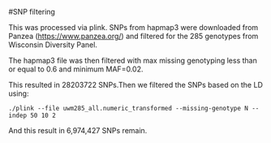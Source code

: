 
#SNP filtering

This was processed via plink. SNPs from hapmap3 were downloaded from Panzea (https://www.panzea.org/) and filtered for the 285 genotypes from Wisconsin Diversity Panel.

The hapmap3 file was then filtered with max missing genotyping less than or equal to 0.6 and minimum MAF=0.02.

This resulted in 28203722 SNPs.Then we filtered the SNPs based on the LD using:

    ./plink --file uwm285_all.numeric_transformed --missing-genotype N --indep 50 10 2
  
And this result in 6,974,427 SNPs remain.
